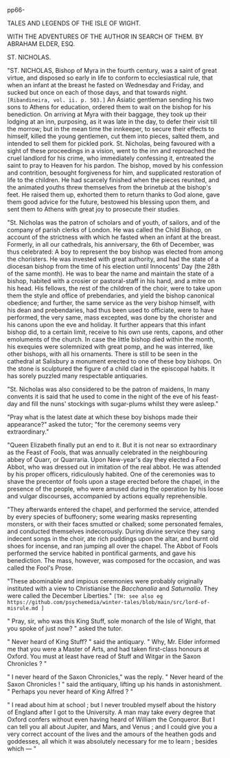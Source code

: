 pp66-

TALES AND LEGENDS OF THE ISLE OF WIGHT.

WITH THE ADVENTURES OF THE AUTHOR IN SEARCH OF THEM. BY ABRAHAM ELDER, ESQ.

ST. NICHOLAS.

"ST. NICHOLAS, Bishop of Myra in the fourth century, was a saint of great virtue, and disposed so early in life to conform to ecclesiastical rule, that when an infant at the breast he fasted on Wednesday and Friday, and sucked but once on each of those days, and that towards night. `[Ribandineira, vol. ii. p. 503.]` An Asiatic gentleman sending his two sons to Athens for education, ordered them to wait on the bishop for his benediction. On arriving at Myra with their baggage, they took up their lodging at an inn, purposing, as it was late in the day, to defer their visit till the morrow; but in the mean time the innkeeper, to secure their effects to himself, killed the young gentlemen, cut them into pieces, salted them, and intended to sell them for pickled pork. St. Nicholas, being favoured with a sight of these proceedings in a vision, went to the inn and reproached the cruel landlord for his crime, who immediately confessing it, entreated the saint to pray to Heaven for his pardon. The bishop, moved by his confession and contrition, besought forgiveness for him, and supplicated restoration of life to the children. He had scarcely finished when the pieces reunited, and the animated youths threw themselves from the brinetub at the bishop's feet. He raised them up, exhorted them to return thanks to God alone, gave them good advice for the future, bestowed his blessing upon them, and sent them to Athens with great joy to prosecute their studies.

"St. Nicholas was the patron of scholars and of youth, of sailors, and of the company of parish clerks of London. He was called the Child Bishop, on account of the strictness with which he fasted when an infant at the breast. Formerly, in all our cathedrals, his anniversary, the 6th of December, was thus celebrated: A boy to represent the boy bishop was elected from among the choristers. He was invested with great authority, and had the state of a diocesan bishop from the time of his election until Innocents' Day (the 28th of the same month). He was to bear the name and maintain the state of a bishop, habited with a crosier or pastoral-staff in his hand, and a mitre on his head. His fellows, the rest of the children of the choir, were to take upon them the style and office of prebendaries, and yield the bishop canonical obedience; and further, the same service as the very bishop himself, with his dean and prebendaries, had thus been used to officiate, were to have performed, the very same, mass excepted, was done by the chorister and his canons upon the eve and holiday. It further appears that this infant bishop did, to a certain limit, receive to his own use rents, capons, and other emoluments of the church. In case the little bishop died within the month, his exequies were solemnized with great pomp, and he was interred, like other bishops, with all his ornaments. There is still to be seen in the cathedral at Salisbury a monument erected to one of these boy bishops. On the stone is sculptured the figure of a child clad in the episcopal habits. It has sorely puzzled many respectable antiquaries.

"St. Nicholas was also considered to be the patron of maidens, In many convents it is said that he used to come in the night of the eve of his feast-day and fill the nuns' stockings with sugar-plums whilst they were asleep."

"Pray what is the latest date at which these boy bishops made their appearance?" asked the tutor; "for the ceremony seems very extraordinary."

"Queen Elizabeth finally put an end to it. But it is not near so extraordinary as the Feast of Fools, that was annually celebrated in the neighbouring abbey of Quarr, or Quarraria. Upon New-year's day they elected a Fool Abbot, who was dressed out in imitation of the real abbot. He was attended by his proper officers, ridiculously habited. One of the ceremonies was to shave the precentor of fools upon a stage erected before the chapel, in the presence of the people, who were amused during the operation by his loose and vulgar discourses, accompanied by actions equally reprehensible.

"They afterwards entered the chapel, and performed the service, attended by every species of buffoonery; some wearing masks representing monsters, or with their faces smutted or chalked; some personated females, and conducted themselves indecorously. During divine service they sang indecent songs in the choir, ate rich puddings upon the altar, and burnt old shoes for incense, and ran jumping all over the chapel. The Abbot of Fools performed the service habited in pontifical garments, and gave his benediction. The mass, however, was composed for the occasion, and was called the Fool's Prose.

"These abominable and impious ceremonies were probably originally instituted with a view to Christianise the *Bacchanalia* and *Saturnalia*. They were called the December Liberties." `[TH: see also eg https://github.com/psychemedia/winter-tales/blob/main/src/lord-of-misrule.md ]`

" Pray, sir, who was this King Stuff, sole monarch of the Isle of Wight, that you spoke of just now? " asked the tutor.

" Never heard of King Stuff? " said the antiquary. " Why, Mr. Elder informed me that you were a Master of Arts, and had taken first-class honours at Oxford. You must at least have read of Stuff and Witgar in the Saxon Chronicles ? "

" I never heard of the Saxon Chronicles," was the reply. " Never heard of the Saxon Chronicles ! " said the antiquary, lifting up his hands in astonishment. " Perhaps you never heard of King Alfred ? "

" I read about him at school ; but I never troubled myself about the history of England after I got to the University. A man may take every degree that Oxford confers without even having heard of William the Conqueror. But I can tell you all about Jupiter, and Mars, and Venus ; and I could give you a very correct account of the lives and the amours of the heathen gods and goddesses, all which it was absolutely necessary for me to learn ; besides which — "
